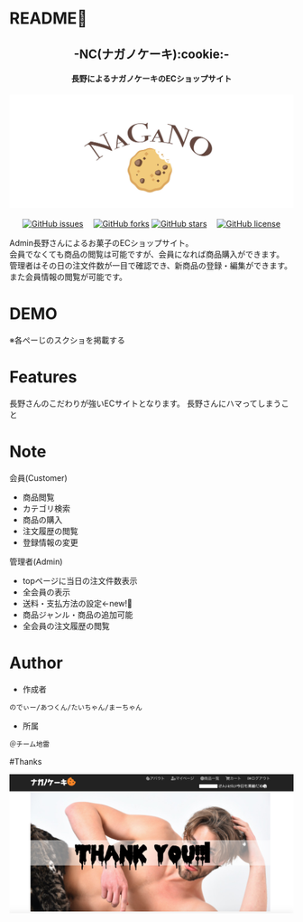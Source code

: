 # README:see_no_evil:

<h2 align="center">-NC(ナガノケーキ):cookie:-</h2>
<h4 align="center">長野によるナガノケーキのECショップサイト</h4> 

![cock](https://github.com/Team-jirai/NC/blob/master/nagano1.jpg)

<p align="center">
<a href="https://github.com/Team-jirai/NC/issues"><img alt="GitHub issues" src="https://img.shields.io/github/issues/Team-jirai/NC"></a>　<!-- GitHub issues -->
<a href="https://github.com/Team-jirai/NC/network"><img alt="GitHub forks" src="https://img.shields.io/github/forks/Team-jirai/NC"></a> <!-- GitHub forks -->
<a href="https://github.com/Team-jirai/NC/stargazers"><img alt="GitHub stars" src="https://img.shields.io/github/stars/Team-jirai/NC"></a>　<!-- GitHub stars -->
<a href="https://github.com/Team-jirai/NC"><img alt="GitHub license" src="https://img.shields.io/github/license/Team-jirai/NC"></a>　<!-- GitHub license --></p>
 
Admin長野さんによるお菓子のECショップサイト。<br>
会員でなくても商品の閲覧は可能ですが、会員になれば商品購入ができます。<br>
管理者はその日の注文件数が一目で確認でき、新商品の登録・編集ができます。また会員情報の閲覧が可能です。


# DEMO
 
※各ぺーじのスクショを掲載する
 

# Features

長野さんのこだわりが強いECサイトとなります。
長野さんにハマってしまうこと
 
 
# Note
 
会員(Customer)
* 商品閲覧
* カテゴリ検索
* 商品の購入
* 注文履歴の閲覧
* 登録情報の変更

管理者(Admin)
* topページに当日の注文件数表示
* 全会員の表示
* 送料・支払方法の設定←new!:dizzy:
* 商品ジャンル・商品の追加可能
* 全会員の注文履歴の閲覧
 
# Author
 
* 作成者
```bash
のでぃー/あつくん/たいちゃん/まーちゃん

```
* 所属
```bash
＠チーム地雷

```
 
#Thanks

![cock](https://github.com/Team-jirai/NC/blob/master/cockk.png)
